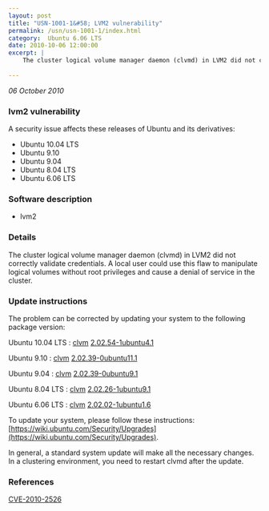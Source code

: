 ```yaml
---
layout: post
title: "USN-1001-1&#58; LVM2 vulnerability"
permalink: /usn/usn-1001-1/index.html
category:  Ubuntu 6.06 LTS
date: 2010-10-06 12:00:00
excerpt: |
    The cluster logical volume manager daemon (clvmd) in LVM2 did not correctly validate credentials. A local user could use this flaw to manipulate logical volumes without root privileges and cause a denial of service in the cluster. 
    
--- 
```

 
 

*06 October 2010*

### lvm2 vulnerability

A security issue affects these releases of Ubuntu and its derivatives:

* Ubuntu 10.04 LTS
* Ubuntu 9.10
* Ubuntu 9.04
* Ubuntu 8.04 LTS
* Ubuntu 6.06 LTS

### Software description

* lvm2 

### Details

The cluster logical volume manager daemon (clvmd) in LVM2 did not correctly validate credentials. A local user could use this flaw to manipulate logical volumes without root privileges and cause a denial of service in the cluster. 

### Update instructions

The problem can be corrected by updating your system to the following package version:

Ubuntu 10.04 LTS
 : [clvm](https://launchpad.net/ubuntu/+source/lvm2) <span> [2.02.54-1ubuntu4.1](https://launchpad.net/ubuntu/+source/lvm2/2.02.54-1ubuntu4.1) </span> 

Ubuntu 9.10
 : [clvm](https://launchpad.net/ubuntu/+source/lvm2) <span> [2.02.39-0ubuntu11.1](https://launchpad.net/ubuntu/+source/lvm2/2.02.39-0ubuntu11.1) </span> 

Ubuntu 9.04
 : [clvm](https://launchpad.net/ubuntu/+source/lvm2) <span> [2.02.39-0ubuntu9.1](https://launchpad.net/ubuntu/+source/lvm2/2.02.39-0ubuntu9.1) </span> 

Ubuntu 8.04 LTS
 : [clvm](https://launchpad.net/ubuntu/+source/lvm2) <span> [2.02.26-1ubuntu9.1](https://launchpad.net/ubuntu/+source/lvm2/2.02.26-1ubuntu9.1) </span> 

Ubuntu 6.06 LTS
 : [clvm](https://launchpad.net/ubuntu/+source/lvm2) <span> [2.02.02-1ubuntu1.6](https://launchpad.net/ubuntu/+source/lvm2/2.02.02-1ubuntu1.6) </span> 

To update your system, please follow these instructions: [https://wiki.ubuntu.com/Security/Upgrades](https://wiki.ubuntu.com/Security/Upgrades).

In general, a standard system update will make all the necessary changes. In a clustering environment, you need to restart clvmd after the update. 

### References

 
 [CVE-2010-2526](http://people.ubuntu.com/~ubuntu-security/cve/CVE-2010-2526)
 

